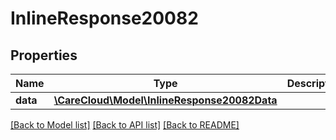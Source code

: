 # InlineResponse20082

## Properties
Name | Type | Description | Notes
------------ | ------------- | ------------- | -------------
**data** | [**\CareCloud\Model\InlineResponse20082Data**](InlineResponse20082Data.md) |  | [optional] 

[[Back to Model list]](../../README.md#documentation-for-models) [[Back to API list]](../../README.md#documentation-for-api-endpoints) [[Back to README]](../../README.md)

